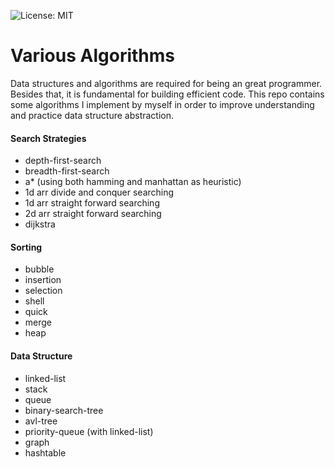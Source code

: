 ![License: MIT](https://img.shields.io/badge/license-MIT-green)

# Various Algorithms
Data structures and algorithms are required for being an great programmer. Besides that, it is fundamental for building efficient code. This repo contains some algorithms I implement by myself in order to improve understanding and practice data structure abstraction. 


#### Search Strategies
* depth-first-search
* breadth-first-search
* a* (using both hamming and manhattan as heuristic)
* 1d arr divide and conquer searching
* 1d arr straight forward searching
* 2d arr straight forward searching
* dijkstra

#### Sorting
* bubble
* insertion
* selection
* shell
* quick
* merge
* heap

#### Data Structure
* linked-list
* stack
* queue
* binary-search-tree
* avl-tree
* priority-queue (with linked-list)
* graph
* hashtable


